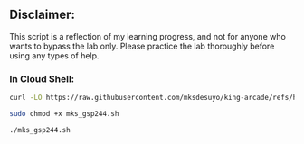 ## Disclaimer:

This script is a reflection of my learning progress, and not for anyone who wants to bypass the lab only. Please practice the lab thoroughly before using any types of help.

### In Cloud Shell:

```bash
curl -LO https://raw.githubusercontent.com/mksdesuyo/king-arcade/refs/heads/main/Cloud%20Filestore%3A%20Qwik%20Start%20%7C%20GSP244/mks_gsp244.sh

sudo chmod +x mks_gsp244.sh

./mks_gsp244.sh
```